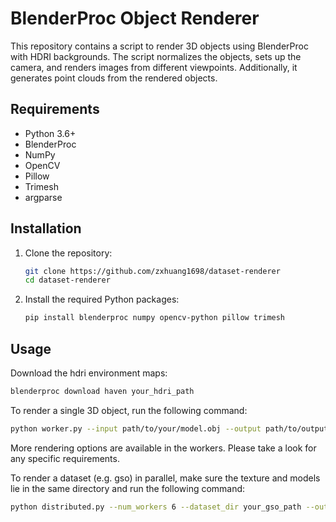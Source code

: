# BlenderProc Object Renderer

This repository contains a script to render 3D objects using BlenderProc with HDRI backgrounds. The script normalizes the objects, sets up the camera, and renders images from different viewpoints. Additionally, it generates point clouds from the rendered objects.

## Requirements

- Python 3.6+
- BlenderProc
- NumPy
- OpenCV
- Pillow
- Trimesh
- argparse

## Installation

1. Clone the repository:
    ```sh
    git clone https://github.com/zxhuang1698/dataset-renderer
    cd dataset-renderer
    ```

2. Install the required Python packages:
    ```sh
    pip install blenderproc numpy opencv-python pillow trimesh
    ```

## Usage

Download the hdri environment maps:
```sh
blenderproc download haven your_hdri_path
```

To render a single 3D object, run the following command:

```sh
python worker.py --input path/to/your/model.obj --output path/to/output/directory --hdri_path your_hdri_path/hdris
```
More rendering options are available in the workers. Please take a look for any specific requirements.

To render a dataset (e.g. gso) in parallel, make sure the texture and models lie in the same directory and run the following command:
```sh
python distributed.py --num_workers 6 --dataset_dir your_gso_path --output_dir your_output_path --dataset gso --config configs/gso.json
```
